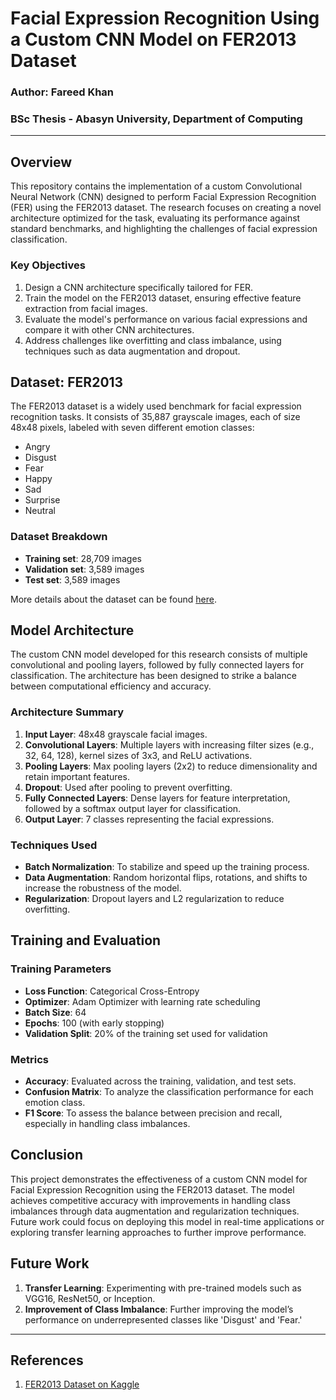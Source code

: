 # Facial Expression Recognition Using a Custom CNN Model on FER2013 Dataset

### Author: Fareed Khan
### BSc Thesis - Abasyn University, Department of Computing

---

## Overview

This repository contains the implementation of a custom Convolutional Neural Network (CNN) designed to perform Facial Expression Recognition (FER) using the FER2013 dataset. The research focuses on creating a novel architecture optimized for the task, evaluating its performance against standard benchmarks, and highlighting the challenges of facial expression classification.

### Key Objectives

1. Design a CNN architecture specifically tailored for FER.
2. Train the model on the FER2013 dataset, ensuring effective feature extraction from facial images.
3. Evaluate the model's performance on various facial expressions and compare it with other CNN architectures.
4. Address challenges like overfitting and class imbalance, using techniques such as data augmentation and dropout.

## Dataset: FER2013

The FER2013 dataset is a widely used benchmark for facial expression recognition tasks. It consists of 35,887 grayscale images, each of size 48x48 pixels, labeled with seven different emotion classes:

- Angry
- Disgust
- Fear
- Happy
- Sad
- Surprise
- Neutral

### Dataset Breakdown
- **Training set**: 28,709 images
- **Validation set**: 3,589 images
- **Test set**: 3,589 images

More details about the dataset can be found [here](https://www.kaggle.com/datasets/msambare/fer2013).

## Model Architecture

The custom CNN model developed for this research consists of multiple convolutional and pooling layers, followed by fully connected layers for classification. The architecture has been designed to strike a balance between computational efficiency and accuracy.

### Architecture Summary

1. **Input Layer**: 48x48 grayscale facial images.
2. **Convolutional Layers**: Multiple layers with increasing filter sizes (e.g., 32, 64, 128), kernel sizes of 3x3, and ReLU activations.
3. **Pooling Layers**: Max pooling layers (2x2) to reduce dimensionality and retain important features.
4. **Dropout**: Used after pooling to prevent overfitting.
5. **Fully Connected Layers**: Dense layers for feature interpretation, followed by a softmax output layer for classification.
6. **Output Layer**: 7 classes representing the facial expressions.

### Techniques Used
- **Batch Normalization**: To stabilize and speed up the training process.
- **Data Augmentation**: Random horizontal flips, rotations, and shifts to increase the robustness of the model.
- **Regularization**: Dropout layers and L2 regularization to reduce overfitting.


## Training and Evaluation

### Training Parameters
- **Loss Function**: Categorical Cross-Entropy
- **Optimizer**: Adam Optimizer with learning rate scheduling
- **Batch Size**: 64
- **Epochs**: 100 (with early stopping)
- **Validation Split**: 20% of the training set used for validation

### Metrics
- **Accuracy**: Evaluated across the training, validation, and test sets.
- **Confusion Matrix**: To analyze the classification performance for each emotion class.
- **F1 Score**: To assess the balance between precision and recall, especially in handling class imbalances.

## Conclusion

This project demonstrates the effectiveness of a custom CNN model for Facial Expression Recognition using the FER2013 dataset. The model achieves competitive accuracy with improvements in handling class imbalances through data augmentation and regularization techniques. Future work could focus on deploying this model in real-time applications or exploring transfer learning approaches to further improve performance.

## Future Work

1. **Transfer Learning**: Experimenting with pre-trained models such as VGG16, ResNet50, or Inception.
2. **Improvement of Class Imbalance**: Further improving the model’s performance on underrepresented classes like 'Disgust' and 'Fear.'

---

## References

1. [FER2013 Dataset on Kaggle](https://www.kaggle.com/datasets/msambare/fer2013)